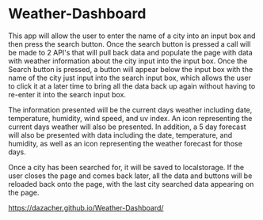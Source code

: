 # Weather-Dashboard

This app will allow the user to enter the name of a city into an input box and then press the search button. Once the search button is pressed a call will be made to 2 API's that will pull back data and populate the page with data with weather information about the city input into the input box. Once the Search button is pressed, a button will appear below the input box with the name of the city just input into the search input box, which allows the user to click it at a later time to bring all the data back up again without having to re-enter it into the search input box.

The information presented will be the current days weather including date, temperature, humidity, wind speed, and uv index.  An icon representing the current days weather will also be presented. In addition, a 5 day forecast will also be presented with data including the date, temperature, and humidity, as well as an icon representing the weather forecast for those days.

Once a city has been searched for, it will be saved to localstorage. If the user closes the page and comes back later, all the data and buttons will be reloaded back onto the page, with the last city searched data appearing on the page.

https://dazacher.github.io/Weather-Dashboard/
